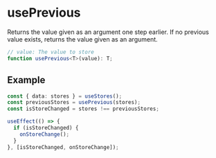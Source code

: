 # usePrevious

Returns the value given as an argument one step earlier. If no previous value exists, returns the value given as an argument.

```ts
// value: The value to store
function usePrevious<T>(value): T;
```

## Example

```ts
const { data: stores } = useStores();
const previousStores = usePrevious(stores);
const isStoreChanged = stores !== previousStores;

useEffect(() => {
  if (isStoreChanged) {
    onStoreChange();
  }
}, [isStoreChanged, onStoreChange]);
```
